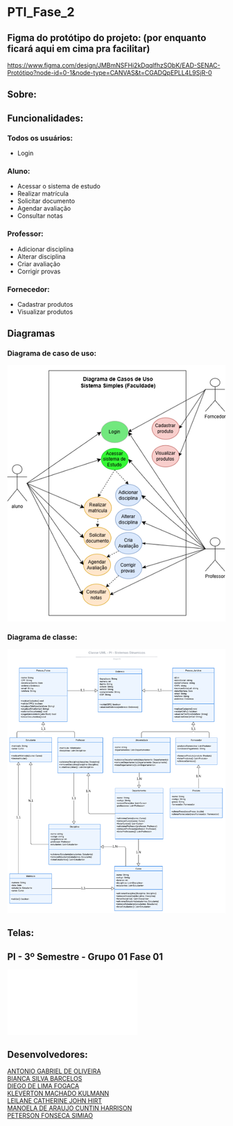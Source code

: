 # PTI_Fase_2
## Figma do protótipo do projeto: (por enquanto ficará aqui em cima pra facilitar)
<https://www.figma.com/design/JMBmNSFHi2kDqqlfhzSObK/EAD-SENAC-Protótipo?node-id=0-1&node-type=CANVAS&t=CGADQpEPLL4L9SjR-0>

## Sobre:

## Funcionalidades:

### Todos os usuários:
* Login 

### Aluno:
* Acessar o sistema de estudo
* Realizar matrícula
* Solicitar documento
* Agendar avaliação
* Consultar notas

### Professor:
* Adicionar disciplina
* Alterar disciplina
* Criar avaliação
* Corrigir provas

### Fornecedor:
* Cadastrar produtos
* Visualizar produtos

## Diagramas
### Diagrama de caso de uso:
![Diagrama de caso de uso](img/diagrama-de-caso-de-uso.png)

### Diagrama de classe:
![Diagrama de classe](img/diagrama-de-classe.png)

## Telas:

## PI - 3º Semestre - Grupo 01 Fase 01
![Documentação Fase 1 - Primeira entrega](file/PI%20-%203º%20Semestre%20-%20Grupo%2001%20Fase%2001.pdf)

## Desenvolvedores:
[ANTONIO GABRIEL DE OLIVEIRA](#)  
[BIANCA SILVA BARCELOS](#)  
[DIEGO DE LIMA FOGACA](https://github.com/DiFogaca)  
[KLEVERTON MACHADO KULMANN](#)  
[LEILANE CATHERINE JOHN HIRT](https://github.com/leilanehirt)  
[MANOELA DE ARAUJO CUNTIN HARRISON](#)  
[PETERSON FONSECA SIMIAO](#)  
